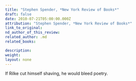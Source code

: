 ```yaml
---
title: "Stephen Spender, *New York Review of Books*"
draft: false
date: 2010-07-21T05:00:00.000Z
attribution: "Stephen Spender, *New York Review of Books*"
link_to_original:
nd_author_of_this_review:
related_author: .md
related_books:

description:
weight:
layout: none
---
```

If Rilke cut himself shaving, he would bleed poetry.


